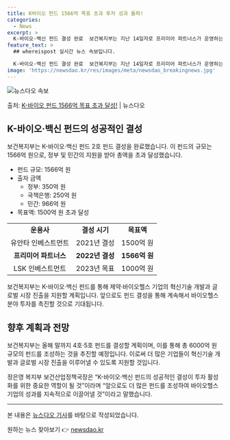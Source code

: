 ```yaml
---
title: K바이오 펀드 1566억 목표 초과 투자 성과 돌파!
categories:
  - News
excerpt: >
  K-바이오·백신 펀드 결성 완료  보건복지부는 지난 14일자로 프리미어 파트너스가 운영하는 ‘K-바이오·백신…
feature_text: >
  ## whereispost 실시간 뉴스 속보입니다.

  K-바이오·백신 펀드 결성 완료  보건복지부는 지난 14일자로 프리미어 파트너스가 운영하는 ‘K-바이오·백신…
image: 'https://newsdao.kr/res/images/meta/newsdao_breakingnews.jpg'
---
```


![뉴스다오 속보](https://newsdao.kr/res/images/meta/newsdao_breakingnews.jpg)

<p>출처: <a href="https://newsdao.kr/4313" rel="dofollow">K-바이오 펀드 1566억 목표 초과 달성!</a> | 뉴스다오</p>

<h2 data-ke-size="size26">K-바이오·백신 펀드의 성공적인 결성</h2>
<p data-ke-size="size16">보건복지부는 K-바이오·백신 펀드 2호 펀드 결성을 완료했습니다. 이 펀드의 규모는 1566억 원으로, 정부 및 민간의 지원을 받아 총액을 초과 달성했습니다.</p>
<ul>
<li>펀드 규모: 1566억 원</li>
<li>출자 금액
  <ul>
    <li>정부: 350억 원</li>
    <li>국책은행: 250억 원</li>
    <li>민간: 966억 원</li>
  </ul>
</li>
<li>목표액: 1500억 원 초과 달성</li>
</ul>
<table>
  <tr>
    <td style="text-align: center; height: 17px;"><b>운용사</b></td>
    <td style="text-align: center; height: 17px;"><b>결성 시기</b></td>
    <td style="text-align: center; height: 17px;"><b>목표액</b></td>
  </tr>
  <tr>
    <td style="text-align: center; height: 17px;">유안타 인베스트먼트</td>
    <td style="text-align: center; height: 17px;">2021년 결성</td>
    <td style="text-align: center; height: 17px;">1500억 원</td>
  </tr>
  <tr>
    <td style="text-align: center; height: 17px;"><b>프리미어 파트너스</b></td>
    <td style="text-align: center; height: 17px;"><b>2022년 결성</b></td>
    <td style="text-align: center; height: 17px;"><b>1566억 원</b></td>
  </tr>
  <tr>
    <td style="text-align: center; height: 17px;">LSK 인베스트먼트</td>
    <td style="text-align: center; height: 17px;">2023년 목표</td>
    <td style="text-align: center; height: 17px;">1000억 원</td>
  </tr>
</table>
<p data-ke-size="size16">보건복지부는 K-바이오·백신 펀드를 통해 제약·바이오헬스 기업의 혁신기술 개발과 글로벌 시장 진출을 지원할 계획입니다. 앞으로도 펀드 결성을 통해 계속해서 바이오헬스 분야 투자를 촉진할 것으로 기대됩니다.</p>

<h2 data-ke-size="size26">향후 계획과 전망</h2>
<p data-ke-size="size16">보건복지부는 올해 말까지 4호·5호 펀드를 결성할 계획이며, 이를 통해 총 6000억 원 규모의 펀드를 조성하는 것을 추진할 예정입니다. 이로써 더 많은 기업들이 혁신기술 개발과 글로벌 시장 진출을 이루어낼 수 있도록 지원할 것입니다.</p>

<p data-ke-size="size16">정은영 복지부 보건산업정책국장은 “K-바이오·백신 펀드의 성공적인 결성이 투자 활성화를 위한 중요한 역할이 될 것”이라며 “앞으로도 더 많은 펀드를 조성하여 바이오헬스 기업의 성과를 지속적으로 이끌어낼 것”이라고 말했습니다.</p>
<hr>
<p data-ke-size="size16">본 내용은 <a href="https://newsdao.kr/4313">뉴스다오 기사</a>를 바탕으로 작성되었습니다.</p> 

원하는 뉴스 찾아보기 👉 <a href="https://newsdao.kr" rel="dofollow">newsdao.kr</a>


